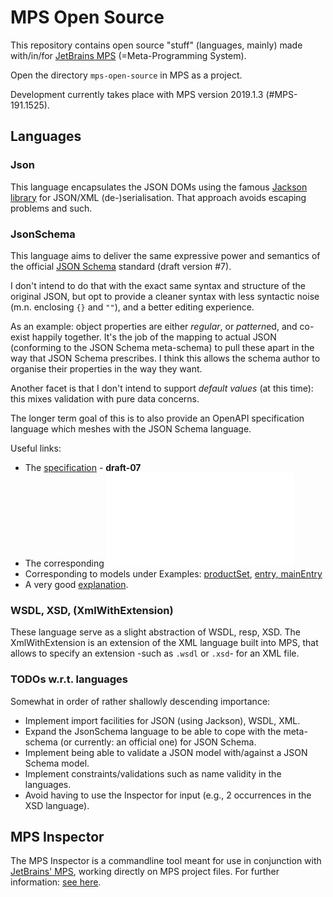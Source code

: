 # MPS Open Source

This repository contains open source "stuff" (languages, mainly) made with/in/for [JetBrains MPS](https://www.jetbrains.com/mps/) (=Meta-Programming System).

Open the directory `mps-open-source` in MPS as a project.

Development currently takes place with MPS version 2019.1.3 (#MPS-191.1525).


## Languages

### Json

This language encapsulates the JSON DOMs using the famous [Jackson library](https://github.com/FasterXML/jackson) for JSON/XML (de-)serialisation.
That approach avoids escaping problems and such.

### JsonSchema

This language aims to deliver the same expressive power and semantics of the official [JSON Schema](http://json-schema.org/) standard (draft version #7).

I don't intend to do that with the exact same syntax and structure of the original JSON, but opt to provide a cleaner syntax with less syntactic noise (m.n. enclosing `{}` and `""`), and a better editing experience.

As an example: object properties are either *regular*, or *pattern*ed, and co-exist happily together.
It's the job of the mapping to actual JSON (conforming to the JSON Schema meta-schema) to pull these apart in the way that JSON Schema prescribes.
I think this allows the schema author to organise their properties in the way they want.

Another facet is that I don't intend to support *default values* (at this time): this mixes validation with pure data concerns.

The longer term goal of this is to also provide an OpenAPI specification language which meshes with the JSON Schema language.

Useful links:

* The [specification](http://json-schema.org/specification.html) - **draft-07**
* The corresponding ![meta-schema](json-schema/meta-schema.json)
* Corresponding to models under Examples: [productSet](http://json-schema.org/example1.html), [entry, mainEntry](http://json-schema.org/example2.html)
* A very good [explanation](https://spacetelescope.github.io/understanding-json-schema/).

### WSDL, XSD, (XmlWithExtension)

These language serve as a slight abstraction of WSDL, resp, XSD.
The XmlWithExtension is an extension of the XML language built into MPS, that allows to specify an extension -such as `.wsdl` or `.xsd`- for an XML file.


### TODOs w.r.t. languages

Somewhat in order of rather shallowly descending importance:

* Implement import facilities for JSON (using Jackson), WSDL, XML.
* Expand the JsonSchema language to be able to cope with the meta-schema (or currently: an official one) for JSON Schema.
* Implement being able to validate a JSON model with/against a JSON Schema model.
* Implement constraints/validations such as name validity in the languages.
* Avoid having to use the Inspector for input (e.g., 2 occurrences in the XSD language).


## MPS Inspector

The MPS Inspector is a commandline tool meant for use in conjunction with [JetBrains' MPS](https://www.jetbrains.com/mps/), working directly on MPS project files.
For further information: [see here](./mps-inspector/README.md).

